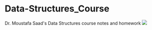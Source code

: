 # Data-Structures_Course
Dr. Moustafa Saad's Data Structures course notes and homework
![](https://media0.giphy.com/media/QMHoU66sBXqqLqYvGO/giphy.gif?cid=ecf05e47xvacp5gvg6jldqwaiuuidvdr6u83e1lezds34enu&rid=giphy.gif&ct=g)

